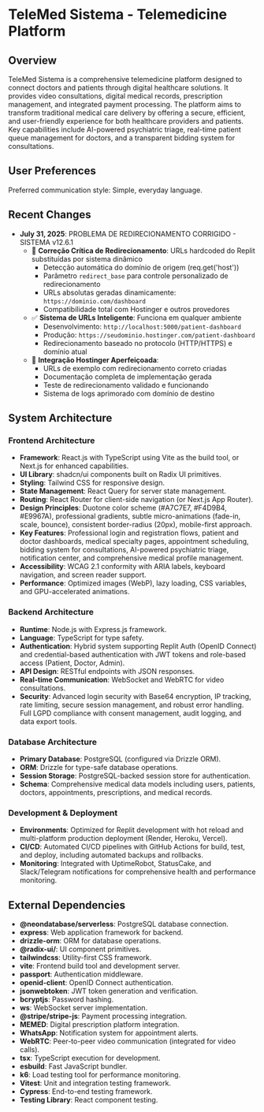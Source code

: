 # TeleMed Sistema - Telemedicine Platform

## Overview
TeleMed Sistema is a comprehensive telemedicine platform designed to connect doctors and patients through digital healthcare solutions. It provides video consultations, digital medical records, prescription management, and integrated payment processing. The platform aims to transform traditional medical care delivery by offering a secure, efficient, and user-friendly experience for both healthcare providers and patients. Key capabilities include AI-powered psychiatric triage, real-time patient queue management for doctors, and a transparent bidding system for consultations.

## User Preferences
Preferred communication style: Simple, everyday language.

## Recent Changes

- **July 31, 2025**: PROBLEMA DE REDIRECIONAMENTO CORRIGIDO - SISTEMA v12.6.1
  - 🎯 **Correção Crítica de Redirecionamento**: URLs hardcoded do Replit substituídas por sistema dinâmico
    - Detecção automática do domínio de origem (req.get('host'))
    - Parâmetro `redirect_base` para controle personalizado de redirecionamento  
    - URLs absolutas geradas dinamicamente: `https://dominio.com/dashboard`
    - Compatibilidade total com Hostinger e outros provedores
  - ✅ **Sistema de URLs Inteligente**: Funciona em qualquer ambiente
    - Desenvolvimento: `http://localhost:5000/patient-dashboard`
    - Produção: `https://seudominio.hostinger.com/patient-dashboard`
    - Redirecionamento baseado no protocolo (HTTP/HTTPS) e domínio atual
  - 🔧 **Integração Hostinger Aperfeiçoada**:
    - URLs de exemplo com redirecionamento correto criadas
    - Documentação completa de implementação gerada  
    - Teste de redirecionamento validado e funcionando
    - Sistema de logs aprimorado com domínio de destino

## System Architecture

### Frontend Architecture
- **Framework**: React.js with TypeScript using Vite as the build tool, or Next.js for enhanced capabilities.
- **UI Library**: shadcn/ui components built on Radix UI primitives.
- **Styling**: Tailwind CSS for responsive design.
- **State Management**: React Query for server state management.
- **Routing**: React Router for client-side navigation (or Next.js App Router).
- **Design Principles**: Duotone color scheme (#A7C7E7, #F4D9B4, #E9967A), professional gradients, subtle micro-animations (fade-in, scale, bounce), consistent border-radius (20px), mobile-first approach.
- **Key Features**: Professional login and registration flows, patient and doctor dashboards, medical specialty pages, appointment scheduling, bidding system for consultations, AI-powered psychiatric triage, notification center, and comprehensive medical profile management.
- **Accessibility**: WCAG 2.1 conformity with ARIA labels, keyboard navigation, and screen reader support.
- **Performance**: Optimized images (WebP), lazy loading, CSS variables, and GPU-accelerated animations.

### Backend Architecture
- **Runtime**: Node.js with Express.js framework.
- **Language**: TypeScript for type safety.
- **Authentication**: Hybrid system supporting Replit Auth (OpenID Connect) and credential-based authentication with JWT tokens and role-based access (Patient, Doctor, Admin).
- **API Design**: RESTful endpoints with JSON responses.
- **Real-time Communication**: WebSocket and WebRTC for video consultations.
- **Security**: Advanced login security with Base64 encryption, IP tracking, rate limiting, secure session management, and robust error handling. Full LGPD compliance with consent management, audit logging, and data export tools.

### Database Architecture
- **Primary Database**: PostgreSQL (configured via Drizzle ORM).
- **ORM**: Drizzle for type-safe database operations.
- **Session Storage**: PostgreSQL-backed session store for authentication.
- **Schema**: Comprehensive medical data models including users, patients, doctors, appointments, prescriptions, and medical records.

### Development & Deployment
- **Environments**: Optimized for Replit development with hot reload and multi-platform production deployment (Render, Heroku, Vercel).
- **CI/CD**: Automated CI/CD pipelines with GitHub Actions for build, test, and deploy, including automated backups and rollbacks.
- **Monitoring**: Integrated with UptimeRobot, StatusCake, and Slack/Telegram notifications for comprehensive health and performance monitoring.

## External Dependencies

- **@neondatabase/serverless**: PostgreSQL database connection.
- **express**: Web application framework for backend.
- **drizzle-orm**: ORM for database operations.
- **@radix-ui/**: UI component primitives.
- **tailwindcss**: Utility-first CSS framework.
- **vite**: Frontend build tool and development server.
- **passport**: Authentication middleware.
- **openid-client**: OpenID Connect authentication.
- **jsonwebtoken**: JWT token generation and verification.
- **bcryptjs**: Password hashing.
- **ws**: WebSocket server implementation.
- **@stripe/stripe-js**: Payment processing integration.
- **MEMED**: Digital prescription platform integration.
- **WhatsApp**: Notification system for appointment alerts.
- **WebRTC**: Peer-to-peer video communication (integrated for video calls).
- **tsx**: TypeScript execution for development.
- **esbuild**: Fast JavaScript bundler.
- **k6**: Load testing tool for performance monitoring.
- **Vitest**: Unit and integration testing framework.
- **Cypress**: End-to-end testing framework.
- **Testing Library**: React component testing.